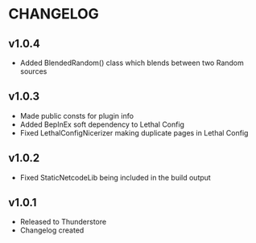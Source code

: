 # CHANGELOG  
  
## v1.0.4  
  
- Added BlendedRandom() class which blends between two Random sources  
  
## v1.0.3  
  
- Made public consts for plugin info  
- Added BepInEx soft dependency to Lethal Config  
- Fixed LethalConfigNicerizer making duplicate pages in Lethal Config  
  
## v1.0.2  
  
- Fixed StaticNetcodeLib being included in the build output  
  
## v1.0.1  
  
- Released to Thunderstore  
- Changelog created  
  
